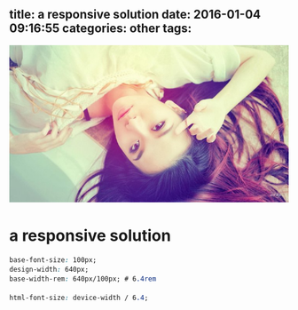 title: a responsive solution
date: 2016-01-04 09:16:55
categories: other
tags: 
---
![](/images/s36.jpg)

# a responsive solution

```css
base-font-size: 100px;
design-width: 640px;
base-width-rem: 640px/100px; # 6.4rem

html-font-size: device-width / 6.4;

```
